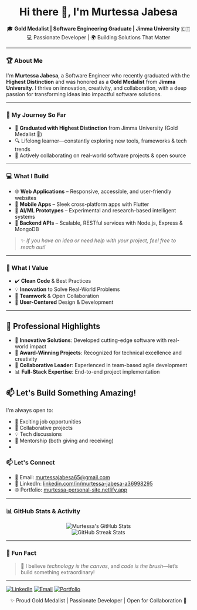 <!-- Profile ReadMe for Murtessa Jabesa -->

<h1 align="center">Hi there 👋, I'm Murtessa Jabesa</h1>


<p align="center">
🎓 <b>Gold Medalist | Software Engineering Graduate | Jimma University</b> 🇪🇹 <br>
💻 Passionate Developer | 🌍 Building Solutions That Matter
</p>


---

### 🏆 About Me
I'm **Murtessa Jabesa**, a Software Engineer who recently graduated with the **Highest Distinction** and was honored as a **Gold Medalist** from **Jimma University**. I thrive on innovation, creativity, and collaboration, with a deep passion for transforming ideas into impactful software solutions.

---

### 🌱 My Journey So Far

- 🏫 **Graduated with Highest Distinction** from Jimma University (Gold Medalist 🥇)
- 🔍 Lifelong learner—constantly exploring new tools, frameworks & tech trends
- 🤝 Actively collaborating on real-world software projects & open source

---

### 💻 What I Build

- 🌐 **Web Applications** – Responsive, accessible, and user-friendly websites
- 📱 **Mobile Apps** – Sleek cross-platform apps with Flutter
- 🧠 **AI/ML Prototypes** – Experimental and research-based intelligent systems
- 🔧 **Backend APIs** – Scalable, RESTful services with Node.js, Express & MongoDB

> ✨ *If you have an idea or need help with your project, feel free to reach out!*

---

### 🚀 What I Value

- ✔️ **Clean Code** & Best Practices
- 💡 **Innovation** to Solve Real-World Problems
- 🧩 **Teamwork** & Open Collaboration
- 🎯 **User-Centered** Design & Development

---


## 🚀 Professional Highlights

- 🔭 **Innovative Solutions**: Developed cutting-edge software with real-world impact
- 🌟 **Award-Winning Projects**: Recognized for technical excellence and creativity
- 🤝 **Collaborative Leader**: Experienced in team-based agile development
- 📊 **Full-Stack Expertise**: End-to-end project implementation

## 📫 Let's Build Something Amazing!

I'm always open to:
- 💼 Exciting job opportunities
- 🤝 Collaborative projects
- 💡 Tech discussions
- 🎯 Mentorship (both giving and receiving)
- 
### 📫 Let's Connect

- 📧 Email: [murtessajabesa65@gmail.com](mailto:murtessajabesa65@gmail.com)
- 💼 LinkedIn: [linkedin.com/in/murtessa-jabesa-a36998295](https://www.linkedin.com/in/murtessa-jabesa-a36998295/)
- 🌐 Portfolio: [murtessa-personal-site.netlify.app](https://murtessa-personal-site.netlify.app/)




---


### 📊 GitHub Stats & Activity

<p align="center">
  <img src="https://github-readme-stats.vercel.app/api?username=murtessa&show_icons=true&theme=radical" alt="Murtessa's GitHub Stats" />
  <br/>
  <img src="https://streak-stats.demolab.com/?user=murtessa&theme=radical" alt="GitHub Streak Stats" />
</p>

---

### 🧠 Fun Fact

> 💭 I believe *technology is the canvas*, and *code is the brush*—let’s build something extraordinary!

---

[![LinkedIn](https://img.shields.io/badge/-LinkedIn-0077B5?style=for-the-badge&logo=linkedin&logoColor=white&labelColor=0077B5)](https://www.linkedin.com/in/murtessa-jabesa-a36998295/)
[![Email](https://img.shields.io/badge/-Email-D14836?style=for-the-badge&logo=gmail&logoColor=white&labelColor=D14836)](mailto:murtessajabesa65@gmail.com)
[![Portfolio](https://img.shields.io/badge/-Portfolio-181717?style=for-the-badge&logo=github&logoColor=white&labelColor=181717)](https://murtessa-personal-site.netlify.app/)



<p align="center">✨ Proud Gold Medalist | Passionate Developer | Open for Collaboration 🤝</p>
